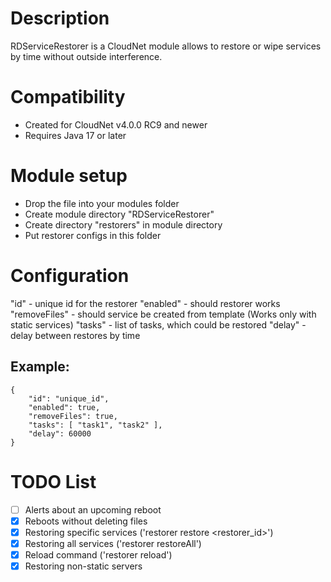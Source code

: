 # Description

RDServiceRestorer is a CloudNet module allows to restore or wipe services by time without outside interference.

# Compatibility

- Created for CloudNet v4.0.0 RC9 and newer
- Requires Java 17 or later

# Module setup
- Drop the file into your modules folder
- Create module directory "RDServiceRestorer"
- Create directory "restorers" in module directory
- Put restorer configs in this folder

# Configuration
"id" - unique id for the restorer
"enabled" - should restorer works
"removeFiles" - should service be created from template (Works only with static services)
"tasks" - list of tasks, which could be restored
"delay" - delay between restores by time

## Example:
```
{
	"id": "unique_id",
	"enabled": true,
	"removeFiles": true,
	"tasks": [ "task1", "task2" ],
	"delay": 60000
}

```

# TODO List

- [ ] Alerts about an upcoming reboot
- [x] Reboots without deleting files
- [x] Restoring specific services ('restorer restore <restorer_id>')
- [x] Restoring all services ('restorer restoreAll')
- [x] Reload command ('restorer reload') 
- [x] Restoring non-static servers
